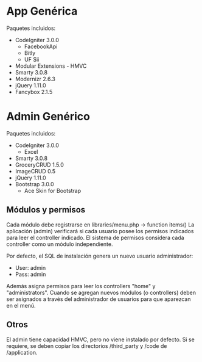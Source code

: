 App Genérica
==============

Paquetes incluidos:

- CodeIgniter 3.0.0
  - FacebookApi
  - Bitly
  - UF Sii
- Modular Extensions - HMVC
- Smarty 3.0.8
- Modernizr 2.6.3
- jQuery 1.11.0
- Fancybox 2.1.5



Admin Genérico
==============

Paquetes incluidos:

- CodeIgniter 3.0.0
  - Excel
- Smarty 3.0.8
- GroceryCRUD 1.5.0
- ImageCRUD 0.5
- jQuery 1.11.0
- Bootstrap 3.0.0
  - Ace Skin for Bootstrap
  
Módulos y permisos
------------------

Cada módulo debe registrarse en libraries/menu.php -> function items()
La aplicación (admin) verificará si cada usuario posee los permisos indicados para leer el controller indicado.
El sistema de permisos considera cada controller como un módulo independiente. 

Por defecto, el SQL de instalación genera un nuevo usuario administrador:
- User: admin
- Pass: admin

Además asigna permisos para leer los controllers "home" y "administrators".
Cuando se agregan nuevos módulos (o controllers) deben ser asignados a través del administrador de usuarios para que aparezcan en el menú.


Otros
-----

El admin tiene capacidad HMVC, pero no viene instalado por defecto. Si se requiere, se deben copiar los directorios /third_party y /code de /application.
